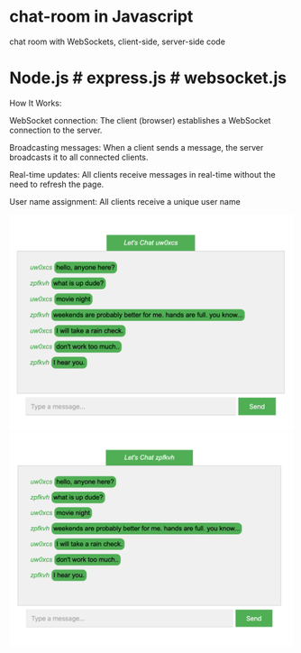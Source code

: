 # chat-room in Javascript
chat room with WebSockets,
client-side, server-side code

# Node.js  # express.js  # websocket.js
How It Works:

WebSocket connection: The client (browser) establishes a WebSocket connection to the server.

Broadcasting messages: When a client sends a message, the server broadcasts it to all connected clients.

Real-time updates: All clients receive messages in real-time without the need to refresh the page.

User name assignment: All clients receive a unique user name


![project](https://github.com/christina-elisha/chat-room/blob/main/ScreenShot%201.png)
![project](https://github.com/christina-elisha/chat-room/blob/main/ScreenShot%202.png)
